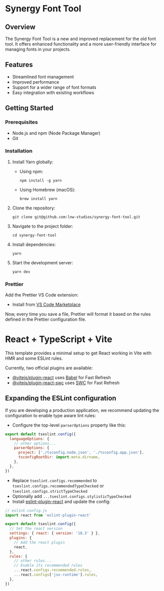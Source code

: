 # Synergy Font Tool

## Overview
The Synergy Font Tool is a new and improved replacement for the old font tool. It offers enhanced functionality and a more user-friendly interface for managing fonts in your projects.

## Features
- Streamlined font management
- Improved performance
- Support for a wider range of font formats
- Easy integration with existing workflows

## Getting Started

### Prerequisites
- Node.js and npm (Node Package Manager)
- Git

### Installation

1. Install Yarn globally:
   - Using npm:
     ```
     npm install -g yarn
     ```
   - Using Homebrew (macOS):
     ```
     brew install yarn
     ```

2. Clone the repository:
   ```
   git clone git@github.com:lnw-studios/synergy-font-tool.git
   ```

3. Navigate to the project folder:
   ```
   cd synergy-font-tool
   ```

4. Install dependencies:
   ```
   yarn
   ```

5. Start the development server:
   ```
   yarn dev
   ```

### Prettier

Add the Prettier VS Code extension:
- Install from [VS Code Marketplace](https://marketplace.visualstudio.com/items?itemName=esbenp.prettier-vscode)

Now, every time you save a file, Prettier will format it based on the rules defined in the Prettier configuration file.

# React + TypeScript + Vite

This template provides a minimal setup to get React working in Vite with HMR and some ESLint rules.

Currently, two official plugins are available:

- [@vitejs/plugin-react](https://github.com/vitejs/vite-plugin-react/blob/main/packages/plugin-react/README.md) uses [Babel](https://babeljs.io/) for Fast Refresh
- [@vitejs/plugin-react-swc](https://github.com/vitejs/vite-plugin-react-swc) uses [SWC](https://swc.rs/) for Fast Refresh

## Expanding the ESLint configuration

If you are developing a production application, we recommend updating the configuration to enable type aware lint rules:

- Configure the top-level `parserOptions` property like this:

```js
export default tseslint.config({
  languageOptions: {
    // other options...
    parserOptions: {
      project: ['./tsconfig.node.json', './tsconfig.app.json'],
      tsconfigRootDir: import.meta.dirname,
    },
  },
})
```

- Replace `tseslint.configs.recommended` to `tseslint.configs.recommendedTypeChecked` or `tseslint.configs.strictTypeChecked`
- Optionally add `...tseslint.configs.stylisticTypeChecked`
- Install [eslint-plugin-react](https://github.com/jsx-eslint/eslint-plugin-react) and update the config:

```js
// eslint.config.js
import react from 'eslint-plugin-react'

export default tseslint.config({
  // Set the react version
  settings: { react: { version: '18.3' } },
  plugins: {
    // Add the react plugin
    react,
  },
  rules: {
    // other rules...
    // Enable its recommended rules
    ...react.configs.recommended.rules,
    ...react.configs['jsx-runtime'].rules,
  },
})
```
